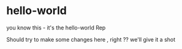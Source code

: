 # hello-world
you know this - it's the hello-world Rep

Should try to make some changes here , right ?? 
we'll give it a shot 

